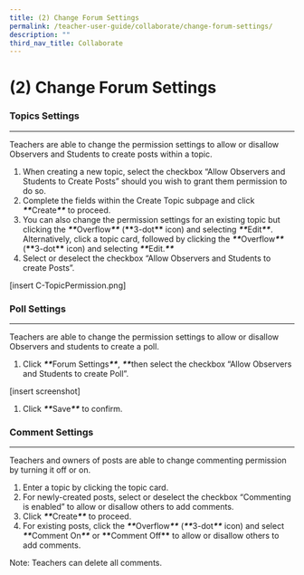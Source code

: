 ```yaml
---
title: (2) Change Forum Settings
permalink: /teacher-user-guide/collaborate/change-forum-settings/
description: ""
third_nav_title: Collaborate
---
```

<h1 id="-2-change-forum-settings">(2) Change Forum Settings</h1>
<h3 id="topics-settings">Topics Settings</h3>
<hr>
<p>Teachers are able to change the permission settings to allow or disallow Observers and Students to create posts within a topic.</p>
<ol>
<li>When creating a new topic, select the checkbox “Allow Observers and Students to Create Posts” should you wish to grant them permission to do so.</li>
<li>Complete the fields within the Create Topic subpage and click <strong><strong><em>**</em></strong></strong>Create<strong><strong><em>**</em></strong></strong> to proceed.</li>
<li>You can also change the permission settings for an existing topic but clicking the <strong><strong><strong><em>**</em></strong></strong></strong>Overflow<strong><strong><strong><em>**</em></strong></strong></strong> (<strong><strong>**</strong></strong>3-dot<strong><strong>**</strong></strong> icon) and selecting <strong><em>**</em></strong>Edit<strong><em>**</em></strong>. Alternatively, click a topic card, followed by clicking the <strong><strong><strong><em>**</em></strong></strong></strong>Overflow<strong><strong><strong><em>**</em></strong></strong></strong> (<strong><strong>**</strong></strong>3-dot<strong><strong>**</strong></strong> icon) and selecting <strong><em>**</em></strong>Edit.<strong><em>**</em></strong></li>
<li>Select or deselect the checkbox “Allow Observers and Students to create Posts”.</li>
</ol>
<p>[insert C-TopicPermission.png]</p>
<h3 id="poll-settings">Poll Settings</h3>
<hr>
<p>Teachers are able to change the permission settings to allow or disallow Observers and students to create a poll.</p>
<ol>
<li>Click <strong><strong><strong><strong><strong><strong><em>**</em></strong></strong></strong></strong></strong></strong>Forum Settings<strong><strong><strong><strong><strong><strong><em>**</em></strong></strong></strong></strong></strong></strong>, <strong><strong><strong><strong><strong><strong><strong><strong><strong><strong><strong><strong><strong><em>**</em></strong></strong></strong></strong></strong></strong></strong></strong></strong></strong></strong></strong></strong>then select the checkbox “Allow Observers and Students to create Poll”.</li>
</ol>
<p>[insert screenshot]</p>
<ol>
<li>Click <strong><em>**</em></strong>Save<strong><em>**</em></strong> to confirm.</li>
</ol>
<h3 id="comment-settings">Comment Settings</h3>
<hr>
<p>Teachers and owners of posts are able to change commenting permission by turning it off or on.</p>
<ol>
<li>Enter a topic by clicking the topic card.</li>
<li>For newly-created posts, select or deselect the checkbox “Commenting is enabled” to allow or disallow others to add comments.</li>
<li>Click <strong><strong><em>**</em></strong></strong>Create<strong><strong><em>**</em></strong></strong> to proceed.</li>
<li>For existing posts, click the <strong><strong><strong><em>**</em></strong></strong></strong>Overflow<strong><strong><strong><em>**</em></strong></strong></strong> (<strong><em>**</em></strong>3-dot<strong><em>**</em></strong> icon) and select <strong><strong><strong><strong><em>**</em></strong></strong></strong></strong>Comment On<strong><strong><strong><strong><em>**</em></strong></strong></strong></strong> or <strong>**</strong>Comment Off<strong>**</strong> to allow or disallow others to add comments.</li>
</ol>
<p>Note: Teachers can delete all comments.</p>
